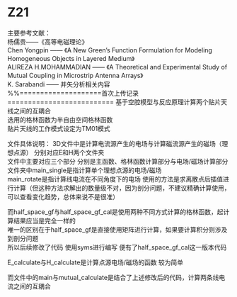 # Z21  
主要参考文献：  
杨儒贵——《高等电磁理论》  
Chen Yongpin —— 《A New Green’s Function Formulation for Modeling Homogeneous Objects in Layered Medium》  
ALIREZA H.MOHAMMADIAN —— 《A Theoretical and Experimental Study of Mutual Coupling in Microstrip Antenna Arrays》  
K. Sarabandi —— 并矢分析相关内容  
%%====================首次上传记录==========================
基于空腔模型与反应原理计算两个贴片天线之间的互耦合  
选用的格林函数为半自由空间格林函数  
贴片天线的工作模式设定为TM01模式  

文件具体说明： 
3D文件中是计算电流源产生的电场与计算磁流源产生的磁场（理想点源） 
分别对应E和H两个文件夹  
文件中主要对应三个部分 分别是主函数、格林函数计算部分与电场/磁场计算部分  
文件夹中main_single是指计算单个理想点源的电场/磁场  
main_rotate是指计算线电流在不同角度下的电场 使用的方法是求离散点后插值进行计算（但这种方法求解出的数量级不对，因为剖分问题，不建议精确计算使用，可以查看变化趋势，总体来说不是很准）  

而half_space_gf与half_space_gf_cal是使用两种不同方式计算的格林函数，起计算结果应当是完全一样的  
唯一的区别在于half_space_gf是直接使用矩阵进行计算，如果要计算积分则涉及到剖分问题  
所以后续修改了代码 使用syms进行编写 便有了half_space_gf_cal这一版本代码  

E_calculate与H_calculate是计算点源电场/磁场的函数 较为简单

而文件中的main与mutual_calculate是结合了上述修改后的代码，计算两条线电流之间的互耦合  
